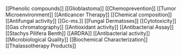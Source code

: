 [[Phenolic compounds]]
[[Glioblastoma]]
[[Chemoprevention]]
[[Tumor Microenvironment]]
[[Anticancer Therapy]]
[[Chemical composition]]
[[Antifungal activity]]
[[Gc-ms.]]
[[Fungal Dermatoses]]
[[Cytotoxicity]]
[[Gas chromatography]]
[[Antioxidant activity]]
[[Antibacterial Assay]]
[[Stachys Pilifera Benth]]
[[ARDRA]]
[[Antibacterial activity]]
[[Microbiological Quality]]
[[Biochemical Characterization]]
[[Thalassotherapy Products]]
